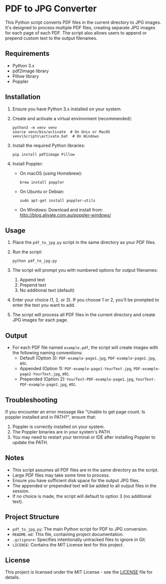 # PDF to JPG Converter

This Python script converts PDF files in the current directory to JPG images. It's designed to process multiple PDF files, creating separate JPG images for each page of each PDF. The script also allows users to append or prepend custom text to the output filenames.

## Requirements

- Python 3.x
- pdf2image library
- Pillow library
- Poppler

## Installation

1. Ensure you have Python 3.x installed on your system.

2. Create and activate a virtual environment (recommended):
   ```
   python3 -m venv venv
   source venv/bin/activate  # On Unix or MacOS
   venv\Scripts\activate.bat  # On Windows
   ```

3. Install the required Python libraries:
   ```
   pip install pdf2image Pillow
   ```

4. Install Poppler:
   - On macOS (using Homebrew):
     ```
     brew install poppler
     ```
   - On Ubuntu or Debian:
     ```
     sudo apt-get install poppler-utils
     ```
   - On Windows:
     Download and install from: http://blog.alivate.com.au/poppler-windows/

## Usage

1. Place the `pdf_to_jpg.py` script in the same directory as your PDF files.

2. Run the script:
   ```
   python pdf_to_jpg.py
   ```

3. The script will prompt you with numbered options for output filenames:
   1. Append text
   2. Prepend text
   3. No additional text (default)

4. Enter your choice (1, 2, or 3). If you choose 1 or 2, you'll be prompted to enter the text you want to add.

5. The script will process all PDF files in the current directory and create JPG images for each page.

## Output

- For each PDF file named `example.pdf`, the script will create images with the following naming conventions:
  - Default (Option 3): `PDF-example-page1.jpg`, `PDF-example-page2.jpg`, etc.
  - Appended (Option 1): `PDF-example-page1-YourText.jpg`, `PDF-example-page2-YourText.jpg`, etc.
  - Prepended (Option 2): `YourText-PDF-example-page1.jpg`, `YourText-PDF-example-page2.jpg`, etc.

## Troubleshooting

If you encounter an error message like "Unable to get page count. Is poppler installed and in PATH?", ensure that:

1. Poppler is correctly installed on your system.
2. The Poppler binaries are in your system's PATH.
3. You may need to restart your terminal or IDE after installing Poppler to update the PATH.

## Notes

- This script assumes all PDF files are in the same directory as the script.
- Large PDF files may take some time to process.
- Ensure you have sufficient disk space for the output JPG files.
- The appended or prepended text will be added to all output files in the session.
- If no choice is made, the script will default to option 3 (no additional text).

## Project Structure

- `pdf_to_jpg.py`: The main Python script for PDF to JPG conversion.
- `README.md`: This file, containing project documentation.
- `.gitignore`: Specifies intentionally untracked files to ignore in Git.
- `LICENSE`: Contains the MIT License text for this project.

## License

This project is licensed under the MIT License - see the [LICENSE](LICENSE) file for details.
